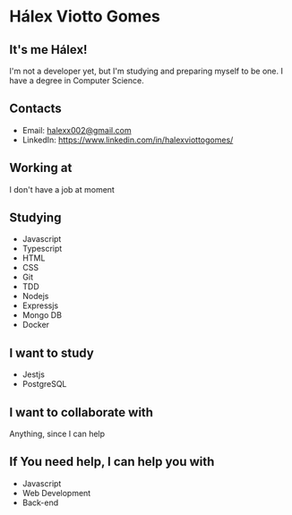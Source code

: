 # Hálex Viotto Gomes

## It's me Hálex!
I'm not a developer yet, but I'm studying and preparing myself to be one. I have a degree in Computer Science.

## Contacts
- Email: halexx002@gmail.com
- LinkedIn: https://www.linkedin.com/in/halexviottogomes/

## Working at
I don't have a job at moment

## Studying
- Javascript
- Typescript
- HTML
- CSS
- Git
- TDD
- Nodejs
- Expressjs
- Mongo DB
- Docker

## I want to study
- Jestjs
- PostgreSQL

## I want to collaborate with
Anything, since I can help

## If You need help, I can help you with
- Javascript
- Web Development
- Back-end
